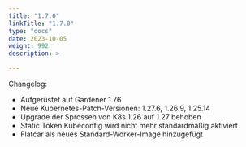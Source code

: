 ```yaml
---
title: "1.7.0"
linkTitle: "1.7.0"
type: "docs"
date: 2023-10-05
weight: 992
description: >

---
```


Changelog:

- Aufgerüstet auf Gardener 1.76
- Neue Kubernetes-Patch-Versionen: 1.27.6, 1.26.9, 1.25.14
- Upgrade der Sprossen von K8s 1.26 auf 1.27 behoben
- Static Token Kubeconfig wird nicht mehr standardmäßig aktiviert
- Flatcar als neues Standard-Worker-Image hinzugefügt

